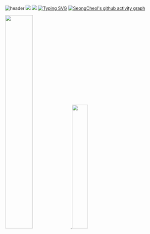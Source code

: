 ![header](https://capsule-render.vercel.app/api?type=waving&color=gradient&height=120&animation=fadeIn&text=Seong%20Cheol's%20github&fontAlign=50)
<img src="https://img.shields.io/badge/ tjdcjf9333@gmail.com -EA4335?style=flat-square&logo=Gmail&logoColor=white"/>
<img src="https://img.shields.io/badge/ Notion-000000?style=flat-square&logo=Notion&logoColor=white"/> 
[![Typing SVG](https://readme-typing-svg.herokuapp.com/?color=f0f6fc&lines=🤖정성철의%20깃허브에%20오신것을%20환영합니다.&font=Caprasimo&size=15)](https://git.io/typing-svg)
[![SeongCheol's github activity graph](https://github-readme-activity-graph.vercel.app/graph?username=pflying1&theme=dracula)](https://github.com/pflying1/github-readme-activity-graph)


<a href="s">
  <img src="https://github-readme-stats.vercel.app/api?username=pflying1&theme=tokyonight&show_icons=true" width="42%" />
</a>
<a href="s">
  <img src="https://github-readme-stats.vercel.app/api/top-langs/?username=pflying1&exclude_repo=pflying1.github.io&layout=compact&theme=tokyonight" width="32%" />
</a>

<!--
**pflying1/pflying1** is a ✨ _special_ ✨ repository because its `README.md` (this file) appears on your GitHub profile.

Here are some ideas to get you started:
#EA4335
- 🔭 I’m currently working on ...
- 🌱 I’m currently learning ...
- 👯 I’m looking to collaborate on ...
- 🤔 I’m looking for help with ...
- 💬 Ask me about ...
- 📫 How to reach me: ...
- 😄 Pronouns: ...
- ⚡ Fun fact: ...
-->
